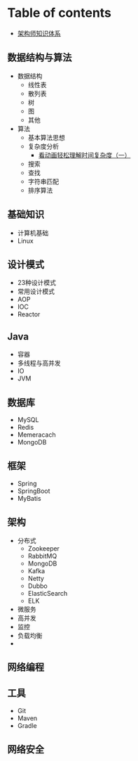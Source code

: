 # Table of contents

* [架构师知识体系](README.md)

## 数据结构与算法

* 数据结构
  * 线性表
  * 散列表
  * 树
  * 图
  * 其他
* 算法
  * 基本算法思想
  * 复杂度分析
    * [看动画轻松理解时间复杂度（一）](数据结构与算法/算法/复杂度/看动画轻松理解时间复杂度（一）.md)
  * 搜索
  * 查找
  * 字符串匹配
  * 排序算法

## 基础知识

* 计算机基础
* Linux

## 设计模式

* 23种设计模式
* 常用设计模式
* AOP
* IOC
* Reactor

## Java

* 容器
* 多线程与高并发
* IO
* JVM

## 数据库

* MySQL
* Redis
* Memeracach
* MongoDB

## 框架

* Spring
* SpringBoot
* MyBatis

## 架构

* 分布式
  * Zookeeper
  * RabbitMQ
  * MongoDB
  * Kafka
  * Netty
  * Dubbo
  * ElasticSearch
  * ELK
* 微服务
* 高并发
* 监控
* 负载均衡
* 

## 网络编程

## 工具

* Git
* Maven
* Gradle

## 网络安全